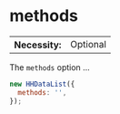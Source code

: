 # methods

<table class="options-table">
  <tr>
    <th>Necessity:</th>
    <td>Optional</td>
  </tr>
</table>

The `methods` option ...

``` js nonum
new HHDataList({
  methods: '',
});
```

